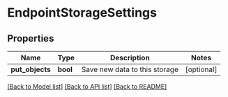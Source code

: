 # EndpointStorageSettings

## Properties
Name | Type | Description | Notes
------------ | ------------- | ------------- | -------------
**put_objects** | **bool** | Save new data to this storage | [optional] 

[[Back to Model list]](../README.md#documentation-for-models) [[Back to API list]](../README.md#documentation-for-api-endpoints) [[Back to README]](../README.md)


